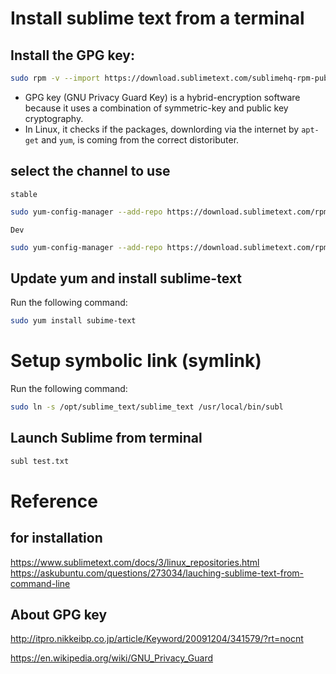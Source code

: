 # Install sublime text from a terminal 

## Install the GPG key: 
```sh
sudo rpm -v --import https://download.sublimetext.com/sublimehq-rpm-pub.gpg
```
- GPG key (GNU Privacy Guard Key) is a hybrid-encryption software because it uses a combination of symmetric-key and public key cryptography. 
- In Linux, it checks if the packages, downlording via the internet by `apt-get` and `yum`, is coming from the correct distoributer.  
## select the channel to use 
`stable` 

```sh
sudo yum-config-manager --add-repo https://download.sublimetext.com/rpm/stable/x86_64/sublime-text.repo
```

`Dev` 
```sh
sudo yum-config-manager --add-repo https://download.sublimetext.com/rpm/dev/x86_64/sublime-text.repo
```
## Update yum and install sublime-text 
Run the following command:
```sh
sudo yum install subime-text
```

# Setup symbolic link (symlink) 
Run the following command:
```sh
sudo ln -s /opt/sublime_text/sublime_text /usr/local/bin/subl
```
## Launch Sublime from terminal 
```sh
subl test.txt 
```




# Reference
## for installation 
https://www.sublimetext.com/docs/3/linux_repositories.html
https://askubuntu.com/questions/273034/lauching-sublime-text-from-command-line

## About GPG key 
http://itpro.nikkeibp.co.jp/article/Keyword/20091204/341579/?rt=nocnt

https://en.wikipedia.org/wiki/GNU_Privacy_Guard


